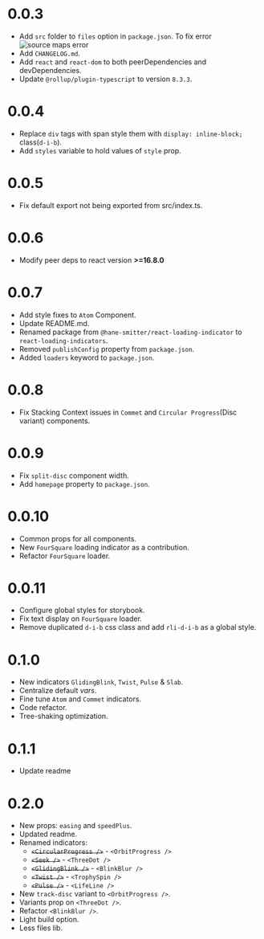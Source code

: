# 0.0.3

- Add `src` folder to `files` option in `package.json`. To fix error
  ![source maps error](https://user-images.githubusercontent.com/49382800/191842094-1565223c-7d88-455b-a2e9-01439a2ae485.png)
- Add `CHANGELOG.md`.
- Add `react` and `react-dom` to both peerDependencies and devDependencies.
- Update `@rollup/plugin-typescript` to version `8.3.3`.

# 0.0.4

- Replace `div` tags with span style them with `display: inline-block;` class(`d-i-b`).
- Add `styles` variable to hold values of `style` prop.

# 0.0.5

- Fix default export not being exported from src/index.ts.

# 0.0.6

- Modify peer deps to react version **>=16.8.0**

# 0.0.7

- Add style fixes to `Atom` Component.
- Update README.md.
- Renamed package from `@hane-smitter/react-loading-indicator` to `react-loading-indicators`.
- Removed `publishConfig` property from `package.json`.
- Added `loaders` keyword to `package.json`.

# 0.0.8

- Fix Stacking Context issues in `Commet` and `Circular Progress`(Disc variant) components.

# 0.0.9

- Fix `split-disc` component width.
- Add `homepage` property to `package.json`.

# 0.0.10

- Common props for all components.
- New `FourSquare` loading indicator as a contribution.
- Refactor `FourSquare` loader.

# 0.0.11

- Configure global styles for storybook.
- Fix text display on `FourSquare` loader.
- Remove duplicated `d-i-b` css class and add `rli-d-i-b` as a global style.

# 0.1.0

- New indicators `GlidingBlink`, `Twist`, `Pulse` & `Slab`.
- Centralize default _vars_.
- Fine tune `Atom` and `Commet` indicators.
- Code refactor.
- Tree-shaking optimization.

# 0.1.1

- Update readme

# 0.2.0

- New props: `easing` and `speedPlus`.
- Updated readme.
- Renamed indicators:
  - ~~`<CircularProgress />`~~ - `<OrbitProgress />`
  - ~~`<Seek />`~~ - `<ThreeDot />`
  - ~~`<GlidingBlink />`~~ - `<BlinkBlur />`
  - ~~`<Twist />`~~ - `<TrophySpin />`
  - ~~`<Pulse />`~~ - `<LifeLine />`
- New `track-disc` variant to `<OrbitProgress />`.
- Variants prop on `<ThreeDot />`.
- Refactor `<BlinkBlur />`.
- Light build option.
- Less files lib.
